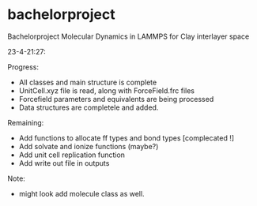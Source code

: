 # bachelorproject
Bachelorproject Molecular Dynamics in LAMMPS for Clay interlayer space

23-4-21:27:

Progress:
- All classes and main structure is complete
- UnitCell.xyz file is read, along with ForceField.frc files
- Forcefield parameters and equivalents are being processed
- Data structures are completele and added.	

Remaining: 
- Add functions to allocate ff types and bond types [complecated !]
- Add solvate and ionize functions (maybe?)
- Add unit cell replication function
- Add write out file in outputs
		
Note: 
- might look add molecule class as well.
